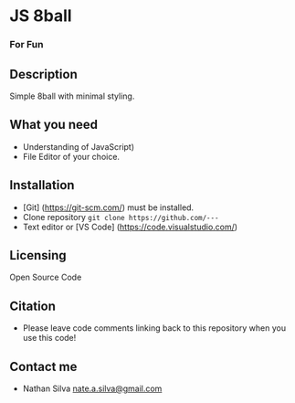 # JS 8ball

### For Fun

## Description
Simple 8ball with minimal styling.

## What you need
- Understanding of JavaScript)
- File Editor of your choice.

## Installation
- [Git] (https://git-scm.com/) must be installed.
- Clone repository `git clone https://github.com/---`
- Text editor or [VS Code] (https://code.visualstudio.com/)

## Licensing
Open Source Code

## Citation
- Please leave code comments linking back to this repository when you use this code!

## Contact me
- Nathan Silva nate.a.silva@gmail.com